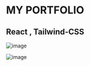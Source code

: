# MY PORTFOLIO 
## React , Tailwind-CSS

![image](https://github.com/srinjoy-26/My-portfolio/assets/91176055/53a0a15d-ee3f-4909-b5c3-fa0655d3c768)

![image](https://github.com/srinjoy-26/My-portfolio/assets/91176055/3df0092b-b9e2-47ed-9e8e-61e789e21479)

